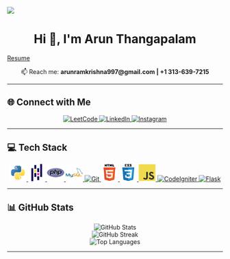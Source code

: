 [![](https://visitcount.itsvg.in/api?id=huharun&icon=0&color=1)](https://visitcount.itsvg.in)

<h1 align="center">Hi 👋, I'm Arun Thangapalam</h1>

<a href="https://huharun.github.io/huharun/">Resume</a>

<p align="center">
    📫 Reach me: <strong>arunramkrishna997@gmail.com | +1 313-639-7215</strong>
</p>

---

## 🌐 Connect with Me
<p align="center">
    <a href="https://www.leetcode.com/huharun" target="_blank">
        <img src="https://raw.githubusercontent.com/rahuldkjain/github-profile-readme-generator/master/src/images/icons/Social/leet-code.svg" alt="LeetCode" height="20" width="40" />
    </a>
    <a href="https://linkedin.com/in/arun-thangapalam-7b4b4719a/" target="_blank">
        <img src="https://raw.githubusercontent.com/rahuldkjain/github-profile-readme-generator/master/src/images/icons/Social/linked-in-alt.svg" alt="LinkedIn" height="20" width="40" />
    </a>
    <a href="https://instagram.com/arunxh" target="_blank">
        <img src="https://raw.githubusercontent.com/rahuldkjain/github-profile-readme-generator/master/src/images/icons/Social/instagram.svg" alt="Instagram" height="20" width="40" />
    </a>
</p>

---

## 💻 Tech Stack
<p align="center">
    <a href="https://www.python.org" target="_blank" rel="noreferrer">
        <img src="https://raw.githubusercontent.com/devicons/devicon/master/icons/python/python-original.svg" alt="Python" width="40" height="40"/>
    </a>
    <a href="https://pandas.pydata.org/" target="_blank" rel="noreferrer">
        <img src="https://raw.githubusercontent.com/devicons/devicon/2ae2a900d2f041da66e950e4d48052658d850630/icons/pandas/pandas-original.svg" alt="Pandas" width="40" height="40"/>
    </a>
    <a href="https://www.php.net" target="_blank" rel="noreferrer">
        <img src="https://raw.githubusercontent.com/devicons/devicon/master/icons/php/php-original.svg" alt="PHP" width="40" height="40"/>
    </a>
    <a href="https://www.mysql.com/" target="_blank" rel="noreferrer">
        <img src="https://raw.githubusercontent.com/devicons/devicon/master/icons/mysql/mysql-original-wordmark.svg" alt="MySQL" width="40" height="40"/>
    </a>
    <a href="https://git-scm.com/" target="_blank" rel="noreferrer">
        <img src="https://www.vectorlogo.zone/logos/git-scm/git-scm-icon.svg" alt="Git" width="40" height="40"/>
    </a>
    <a href="https://www.w3.org/html/" target="_blank" rel="noreferrer">
        <img src="https://raw.githubusercontent.com/devicons/devicon/master/icons/html5/html5-original-wordmark.svg" alt="HTML5" width="40" height="40"/>
    </a>
    <a href="https://www.w3schools.com/css/" target="_blank" rel="noreferrer">
        <img src="https://raw.githubusercontent.com/devicons/devicon/master/icons/css3/css3-original-wordmark.svg" alt="CSS3" width="40" height="40"/>
    </a>
    <a href="https://developer.mozilla.org/en-US/docs/Web/JavaScript" target="_blank" rel="noreferrer">
        <img src="https://raw.githubusercontent.com/devicons/devicon/master/icons/javascript/javascript-original.svg" alt="JavaScript" width="40" height="40"/>
    </a>
    <a href="https://codeigniter.com" target="_blank" rel="noreferrer">
        <img src="https://cdn.worldvectorlogo.com/logos/codeigniter.svg" alt="CodeIgniter" width="40" height="40"/>
    </a>
    <a href="https://flask.palletsprojects.com/" target="_blank" rel="noreferrer">
        <img src="https://www.vectorlogo.zone/logos/pocoo_flask/pocoo_flask-icon.svg" alt="Flask" width="40" height="40"/>
    </a>
</p>

---

## 📊 GitHub Stats
<p align="center">
    <img src="https://github-readme-stats.vercel.app/api?username=huharun&theme=radical&hide_border=true&include_all_commits=true&count_private=true" alt="GitHub Stats" /><br/>
    <img src="https://github-readme-streak-stats.herokuapp.com/?user=huharun&theme=radical&hide_border=true" alt="GitHub Streak" /><br/>
    <img src="https://github-readme-stats.vercel.app/api/top-langs/?username=huharun&theme=radical&hide_border=true&include_all_commits=true&count_private=true&layout=compact" alt="Top Languages" />
</p>

---
